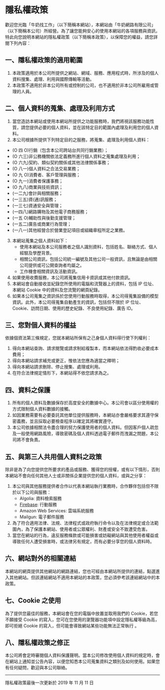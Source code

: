 # 隱私權政策

歡迎您光臨「牛奶找工作」（以下簡稱本網站），本網站由「牛奶網路有限公司」（以下簡稱本公司）所經營。為了讓您能夠安心的使用本網站的各項服務與資訊，特此向您說明本網站的隱私權政策（以下簡稱本政策），以保障您的權益，請您詳閱下列內容：

## 一、隱私權政策的適用範圍

1. 本政策適用於本公司所提供之網站、網域、服務、應用程式時，所涉及的個人資料搜集、處理、利用與國際傳輸等活動。
2. 本政策不適用於非本公司所有或控制的公司，也不適用於非本公司所雇用或管理的人員。

## 二、個人資料的蒐集、處理及利用方式

1. 當您造訪本網站或使用本網站所提供之功能服務時，我們將視該服務功能性質，請您提供必要的個人資料，並在該特定目的範圍內處理及利用您的個人資料。
2. 本公司根據所提供下列特定目的之服務，將蒐集、處理及利用個人資料：

- (O 四 O)行銷（包含本公司跨站台共同行銷業務）；
- (O 六三)非公務機關依法定義務所進行個人資料之蒐集處理及利用；
- (O 六九)契約、類似契約關係或其他法律關係事務；
- (O 八一)個人資料之合法交易業務；
- (O 九 O)消費者、客戶管理與服務；
- (O 九一)消費者保護事務；
- (O 九八)商業與技術資訊；
- (一二九)會計與相關服務；
- (一三五)資(通)訊服務；
- (一三七)資通安全與管理；
- (一四八)網路購物及其他電子商務服務；
- (一五 O)輔助性與後勤支援管理；
- (一五二)廣告或商業行為管理；
- (一八一)其他經營合於營業登記項目或組織章程所定之業務。

3. 本網站蒐集之個人資料如下：
   - 使用本網站及本公司服務者之個人識別資料，包括姓名、聯絡方式、個人經驗及學歷背景。
   - 相關公司資訊，包括公司統一編號及其他公司一般資訊，且無論是由相關公司提供或可公開查詢者均屬之。
   - 工作機會相關資訊及活動資訊。
4. 如果使用收費服務，本公司將蒐集信用卡資訊或其他付款資訊。
5. 本網站會自動接收並紀錄您所使用的電腦和流覽器上的資料，包括 IP 位址、本網站 Cookie 中的資料及您流覽的網頁紀錄。
6. 如果本公司蒐集之資訊係於您使用行動服務時取得，本公司得蒐集設備的模型資訊。此外，本公司得蒐集自動產生的資訊，包括但不限於 IP 位址、Cookie、訪問日期、使用的歷史紀錄、不良使用紀錄、廣告 ID。

## 三、您對個人資料的權益

依據個資法第三條規定，您就本網站所保有之己身個人資料得行使下列權利：

1. 得向本網站查詢、請求閱覽或請求制給複製本，而本網站依法得酌收必要成本費用；
2. 得向本網站請求補充或更正，惟依法您應為適當之釋明；
3. 得向本網站請求刪除、停止搜集、處理或利用。
4. 在符合法律規定情形下，本網站得不依您請求為之。

## 四、資料之保護

1. 所有的個人資料及數據保存於高度安全的數據中心。本公司會以區分使用權的方式限制個人資料數據的接觸。
2. 如因業務需要有必要委託其他單位提供服務時，本網站亦會嚴格要求其遵守保密義務，並且採取必要檢查程序以確定其將確實遵守。
3. 本公司依據相關法令盡合理的努力保護使用者的個人資料。但因客戶個人疏忽及一般使用網路風險，導致密碼及個人資料透過電子郵件而洩漏之問題，本公司將不會負責。

## 五、與第三人共用個人資料之政策

除非是為了向您提供您所要求的產品或服務、獲得您的授權，或有以下情形，否則本網站不會向任何其他人士或非關係企業提供您的個人資料，或與之分享：

1. 本公司與其他服務提供者合作以代表本網站執行業務時，合作夥伴包括但不限於以下公司與服務：
   - Algolia: 資料檢索服務
   - [Firebase](https://policies.google.com/technologies/partner-sites): 行動服務
   - Amazon Web Services: 雲端系統服務
   - Mailgun: 電子郵件服務
2. 為了符合適用法律、法規、法律程式或政府執行命令以及在法律規定或合法範圍內，為了保護本網站、使用者或公眾權利、財產或安全不致遭受危害。
3. 當您在網站的行為，違反服務條款或可能損害或妨礙網站與其他使用者權益或導致任何人遭受損害時，或法律另有規定，而有必要分享您的個人資料時。

## 六、網站對外的相關連結

本網站的網頁提供其他網站的網路連結，您也可經由本網站所提供的連結，點選進入其他網站。但該連結網站不適用本網站的本政策，您必須參考該連結網站中的本政策。

## 七、Cookie 之使用

為了提供您最佳的服務，本網站會在您的電腦中放置並取用我們的 Cookie，若您不願接受 Cookie 的寫入，您可在您使用的瀏覽器功能項中設定隱私權等級為高，即可拒絕 Cookie 的寫入，但可能會導致網站某些功能無法正常執行 。

## 八、隱私權政策之修正

本公司將會定時審閱個人資料保護聲明。當本公司修改使用個人資料的規定時，會在網站上通知並公告內容，以便您知悉本公司蒐集資料之類別及如何使用。如果您有任何疑問，歡迎與本公司聯絡。

---

隱私權政策最後一次更新於 2019 年 11 月 11 日
